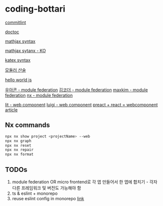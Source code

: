# coding-bottari

[commitlint](https://commitlint.js.org/)

[doctoc](https://github.com/thlorenz/doctoc)

[mathjax syntax](https://www.onemathematicalcat.org/MathJaxDocumentation/TeXSyntax.html)

[mathjax sytanx - KO](https://www.onemathematicalcat.org/MathJaxDocumentation/MathJaxKorean/TeXSyntax_ko.html)

[katex syntax](https://katex.org/docs/supported)

[모듈러 산술](https://ko.wikipedia.org/wiki/%EB%AA%A8%EB%93%88%EB%9F%AC_%EC%82%B0%EC%88%A0)

[hello world js](https://helloworldjavascript.net/)

[우아콘 - module federation](https://www.youtube.com/watch?v=-jYSGaPAEHE)
[김코더 - module federation](https://www.kimcoder.io/blog/micro-frontend-module-federation)
[maxkim - module federation](https://maxkim-j.github.io/posts/runtime-integration-micro-frontends/)
[nx - module federation](https://nx.dev/concepts/module-federation/module-federation-and-nx)

[lit - web component](https://lit.dev/docs/frameworks/react/)
[luigi - web component](https://luigi-project.io/)
[preact + react = webcomponent article](https://www.voorhoede.nl/en/blog/building-design-system-react-web-components/)

## Nx commands

```bash
npx nx show project <projectName> --web
npx nx graph
npx nx reset
npx nx repair
npx nx format
```

## TODOs

1. module federation OR micro frontend로 각 앱 만들어서 한 앱에 합치기 - 각자 다른 프레임워크 및 버전도 가능해야 함
2. ts & eslint + monorepo
3. reuse eslint config in monorepo [link](https://medium.com/reactbrasil/reuse-your-eslint-prettier-config-in-a-monorepo-with-lerna-54c1800cacdc)
